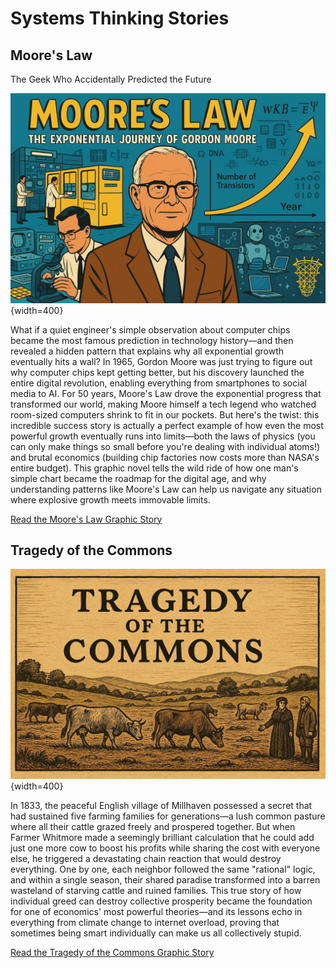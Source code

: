 # Systems Thinking Stories

## Moore's Law
The Geek Who Accidentally Predicted the Future

![](./moores-law/cover.jpg){width=400}

What if a quiet engineer's simple observation about computer chips became the most famous prediction in technology history—and then revealed a hidden pattern that explains why all exponential growth eventually hits a wall? In 1965, Gordon Moore was just trying to figure out why computer chips kept getting better, but his discovery launched the entire digital revolution, enabling everything from smartphones to social media to AI. For 50 years, Moore's Law drove the exponential progress that transformed our world, making Moore himself a tech legend who watched room-sized computers shrink to fit in our pockets. But here's the twist: this incredible success story is actually a perfect example of how even the most powerful growth eventually runs into limits—both the laws of physics (you can only make things so small before you're dealing with individual atoms!) and brutal economics (building chip factories now costs more than NASA's entire budget). This graphic novel tells the wild ride of how one man's simple chart became the roadmap for the digital age, and why understanding patterns like Moore's Law can help us navigate any situation where explosive growth meets immovable limits.

[Read the Moore's Law Graphic Story](./moores-law/index.md)

## Tragedy of the Commons

![](./tragedy-of-the-commons/cover.jpg){width=400}

In 1833, the peaceful English village of Millhaven possessed 
a secret that had sustained five farming families for 
generations—a lush common pasture where all their 
cattle grazed freely and prospered together. 
But when Farmer Whitmore made a seemingly brilliant calculation that he could add just one more cow to boost his profits while sharing the cost with everyone else, 
he triggered a devastating chain reaction that 
would destroy everything. One by one, each 
neighbor followed the same "rational" logic, 
and within a single season, their shared paradise 
transformed into a barren wasteland of starving cattle 
and ruined families. This true story of how individual 
greed can destroy collective prosperity became the 
foundation for one of economics' most powerful 
theories—and its lessons echo in everything from 
climate change to internet overload, proving that 
sometimes being smart individually can make us all collectively stupid.

[Read the Tragedy of the Commons Graphic Story](./tragedy-of-the-commons/index.md)